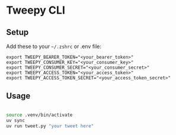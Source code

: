 # Tweepy CLI

## Setup

Add these to your `~/.zshrc` or .env file:

```
export TWEEPY_BEARER_TOKEN="<your_bearer_token>"
export TWEEPY_CONSUMER_KEY="<your_consumer_key>"
export TWEEPY_CONSUMER_SECRET="<your_consumer_secret>"
export TWEEPY_ACCESS_TOKEN="<your_access_token>"
export TWEEPY_ACCESS_TOKEN_SECRET="<your_access_token_secret>"
```

## Usage

```sh

source .venv/bin/activate
uv sync
uv run tweet.py "your tweet here"
```